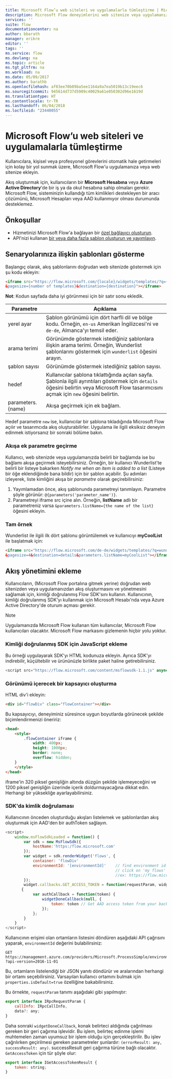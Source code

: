```yaml
---
title: Microsoft Flow’u web siteleri ve uygulamalarla tümleştirme | Microsoft Docs
description: Microsoft Flow deneyimlerini web sitenize veya uygulamanıza ekleyin.
services: ''
suite: flow
documentationcenter: na
author: bbarath
manager: erikre
editor: ''
tags: ''
ms.service: flow
ms.devlang: na
ms.topic: article
ms.tgt_pltfrm: na
ms.workload: na
ms.date: 05/09/2017
ms.author: barathb
ms.openlocfilehash: af03ee70b09ba5ee1164a9a7ea5019b13c19eec6
ms.sourcegitcommit: 945614d737d5909c40029a61e050302d96e1619d
ms.translationtype: HT
ms.contentlocale: tr-TR
ms.lasthandoff: 06/04/2018
ms.locfileid: "23440055"
---
```

# <a name="integrate-microsoft-flow-with-websites-and-apps"></a>Microsoft Flow’u web siteleri ve uygulamalarla tümleştirme
Kullanıcılara, kişisel veya profesyonel görevlerini otomatik hale getirmeleri için kolay bir yol sunmak üzere, Microsoft Flow'u uygulamanıza veya web sitenize ekleyin.

Akış oluşturmak için, kullanıcıların bir **Microsoft Hesabına** veya **Azure Active Directory**'de bir iş ya da okul hesabına sahip olmaları gerekir. Microsoft Flow, sisteminizin kullandığı tüm kimlikleri destekleyen bir aracı çözümünü, Microsoft Hesapları veya AAD kullanmıyor olması durumunda desteklemez.

## <a name="prerequisites"></a>Önkoşullar
* Hizmetinizi Microsoft Flow'a bağlayan bir [özel bağlayıcı oluşturun](register-custom-api.md).
* API'nizi kullanan [bir veya daha fazla şablon oluşturun ve yayımlayın](publish-a-template.md).

## <a name="show-templates-for-your-scenarios"></a>Senaryolarınıza ilişkin şablonları gösterme
Başlangıç olarak, akış şablonlarını doğrudan web sitenizde göstermek için şu kodu ekleyin:

```html
<iframe src="https://flow.microsoft.com/{locale}/widgets/templates/?q={search term}
&pagesize={number of templates}&destination={destination}"></iframe>
```

**Not**: Kodun sayfada daha iyi görünmesi için bir satır sonu ekledik.

| Parametre | Açıklama |
| --- | --- |
| yerel ayar |Şablon görünümü için dört harfli dil ve bölge kodu. Örneğin, `en-us` Amerikan İngilizcesi'ni ve `de-de`, Almanca'yı temsil eder. |
| arama terimi |Görünümde göstermek istediğiniz şablonlara ilişkin arama terimi. Örneğin, Wunderlist şablonlarını göstermek için `wunderlist` öğesini arayın. |
| şablon sayısı |Görünümde göstermek istediğiniz şablon sayısı. |
| hedef |Kullanıcılar şablona tıklattığında açılan sayfa. Şablonla ilgili ayrıntıları göstermek için `details` öğesini belirtin veya Microsoft Flow tasarımcısını açmak için `new` öğesini belirtin. |
| parameters.{name} |Akışa geçirmek için ek bağlam. |

Hedef parametre `new` ise, kullanıcılar bir şablona tıkladığında Microsoft Flow açılır ve tasarımcıda akış oluşturabilirler. Uygulama ile ilgili eksiksiz deneyim edinmek istiyorsanız bir sonraki bölüme bakın.

### <a name="passing-additional-parameters-to-the-flow"></a>Akışa ek parametre geçirme
Kullanıcı, web sitenizde veya uygulamanızda belirli bir bağlamda ise bu bağlamı akışa geçirmek isteyebilirsiniz. Örneğin, bir kullanıcı Wunderlist'te belirli bir listeye bakarken *Notify me when an item is added to a list* (Listeye bir öğe eklendiğinde bana bildir) için bir şablon açabilir. Şu adımları izleyerek, liste kimliğini akışa bir *parametre* olarak geçirebilirsiniz:

1. Yayımlamadan önce, akış şablonunda parametreyi tanımlayın. Parametre şöyle görünür: `@{parameters('parameter_name')}`.
2. Parametreyi iframe src içine alın. Örneğin, **listName** adlı bir parametreniz varsa `&parameters.listName={the name of the list}` öğesini ekleyin.

### <a name="full-sample"></a>Tam örnek
Wunderlist ile ilgili ilk dört şablonu görüntülemek ve kullanıcıyı **myCoolList** ile başlatmak için:

```html
<iframe src="https://flow.microsoft.com/de-de/widgets/templates/?q=wunderlist
&pagesize=4&destination=details&parameters.listName=myCoolList"></iframe>
```

## <a name="embed-the-management-of-flows"></a>Akış yönetimini ekleme
Kullanıcıların, (Microsoft Flow portalına gitmek yerine) doğrudan web sitenizden veya uygulamanızdan akış oluşturmasını ve yönetmesini sağlamak için, kimliği doğrulanmış Flow SDK'sını kullanın. Kullanıcının, kimliği doğrulanmış SDK'yı kullanmak için Microsoft Hesabı'nda veya Azure Active Directory'de oturum açması gerekir.

> [!NOTE]
> Uygulamanızda Microsoft Flow kullanan tüm kullanıcılar, Microsoft Flow kullanıcıları olacaktır. Microsoft Flow markasını gizlemenin hiçbir yolu yoktur.
> 
> 

### <a name="include-the-javascript-for-the-authenticated-sdk"></a>Kimliği doğrulanmış SDK için JavaScript ekleme
Bu örneği uygulayarak SDK'yı HTML kodunuza ekleyin. Ayrıca SDK'yı indirebilir, küçültebilir ve ürününüzle birlikte paket haline getirebilirsiniz.

```javascript
<script src="https://flow.microsoft.com/content/msflowsdk-1.1.js" async defer></script>
```

### <a name="create-a-container-to-contain-the-view"></a>Görünümü içerecek bir kapsayıcı oluşturma
HTML div'i ekleyin:

```html
<div id="flowDiv" class="flowContainer"></div>
```

Bu kapsayıcıyı, deneyiminiz süresince uygun boyutlarda görünecek şekilde biçimlendirmenizi öneririz:

```html
<head>
    <style>
        .flowContainer iframe {
            width: 400px;
            height: 1000px;
            border: none;
            overflow: hidden;
    }
    </style>
</head>
```

iframe'in 320 piksel genişliğin altında düzgün şekilde işlemeyeceğini ve 1200 piksel genişliğin üzerinde içerik doldurmayacağına dikkat edin. Herhangi bir yüksekliğe ayarlayabilirsiniz.

### <a name="authentication-against-the-sdk"></a>SDK'da kimlik doğrulaması
Kullanıcının önceden oluşturduğu akışları listelemek ve şablonlardan akış oluşturmak için AAD'den bir authToken sağlayın.

```javascript
<script>
    window.msFlowSdkLoaded = function() {
        var sdk = new MsFlowSdk({
            hostName:'https:/flow.microsoft.com'
        });
        var widget = sdk.renderWidget('flows', {
            container: 'flowDiv'
            environmentId: '[environmentId]'    // find environment id from browser URL when you 
                                                // click on 'my flows'
                                                //ex: https://flow.microsoft.com/manage/environments/[environmentId]/flows
        });
        widget.callbacks.GET_ACCESS_TOKEN = function(requestParam, widgetDoneCallback)
       {
            var authCallback = function(token) {
                widgetDoneCallback(null, {
                    token: token // Get AAD access token from your backend system
                });
            };
        }
    }
</script>
```

Kullanıcının erişimi olan ortamların listesini döndüren aşağıdaki API çağrısını yaparak, `environmentId` değerini bulabilirsiniz:

```http
GET https://management.azure.com/providers/Microsoft.ProcessSimple/environments
?api-version=2016-11-01 
```

Bu, ortamların listelendiği bir JSON yanıtı döndürür ve aralarından herhangi bir ortamı seçebilirsiniz. Varsayılan kullanıcı ortamını bulmak için `properties.isDefault=true` özelliğine bakabilirsiniz.

Bu örnekte, `requestParam` tanımı aşağıdaki gibi yapılmıştır:

```javascript
export interface IRpcRequestParam {
    callInfo: IRpcCallInfo,
    data?: any;
}
```

Daha sonraki `widgetDoneCallback`, konak belirteci aldığında çağrılması gereken bir geri çağırma işlevidir. Bu işlem, belirteç edinme işlemi muhtemelen zaman uyumsuz bir işlem olduğu için gerçekleştirilir. Bu işlev çağrılırken geçirilmesi gereken parametreler şunlardır: `(errorResult: any, successResult: any)`. successResult geri çağırma türüne bağlı olacaktır. `GetAccessToken` için tür şöyle olur:

```javascript
export interface IGetAccessTokenResult {
    token: string;
}
```

